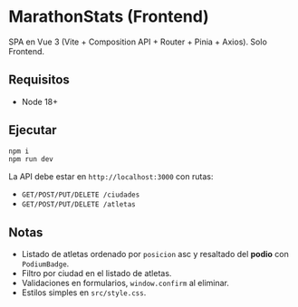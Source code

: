 
# MarathonStats (Frontend)

SPA en Vue 3 (Vite + Composition API + Router + Pinia + Axios). Solo Frontend.

## Requisitos
- Node 18+

## Ejecutar
```bash
npm i
npm run dev
```
La API debe estar en `http://localhost:3000` con rutas:
- `GET/POST/PUT/DELETE /ciudades`
- `GET/POST/PUT/DELETE /atletas`

## Notas
- Listado de atletas ordenado por `posicion` asc y resaltado del **podio** con `PodiumBadge`.
- Filtro por ciudad en el listado de atletas.
- Validaciones en formularios, `window.confirm` al eliminar.
- Estilos simples en `src/style.css`.
```
